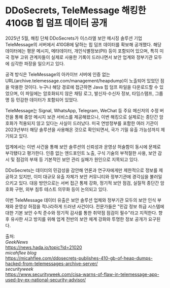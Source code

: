 # DDoSecrets, TeleMessage 해킹한 410GB 힙 덤프 데이터 공개

2025년 5월, 해킹 단체 DDoSecrets가 이스라엘 보안 메시징 솔루션 기업 TeleMessage의 서버에서 410GB에 달하는 힙 덤프 데이터를 확보해 공개했다. 해당 데이터에는 평문 메시지, 메타데이터, 개인식별정보(PII) 등이 포함되어 있으며, 특히 미국 정부 고위 관계자들이 실제로 사용한 기록이 드러나면서 보안 업계와 정부기관 모두에 심각한 파장을 일으키고 있다.

공격 방식은 TeleMessage의 아카이브 서버에 인증 없는 URL(archive.telemessage.com/management/heapdump)이 노출되어 있었던 점을 악용한 것이다. 누구나 해당 경로에 접근하면 Java 힙 덤프 파일을 다운로드할 수 있었으며, 이 파일에는 암호화되지 않은 채팅 로그, 발신자·수신자 정보, 타임스탬프, 그룹명 등 민감한 데이터가 포함되어 있었다.

TeleMessage는 Signal, WhatsApp, Telegram, WeChat 등 주요 메신저의 수정 버전을 통해 중앙 메시지 보관 서비스를 제공해왔으나, 이번 해킹으로 실제로는 종단간 암호화가 적용되지 않고 있다는 사실이 드러났다. 미국 연방정부를 포함한 여러 기관이 2023년부터 해당 솔루션을 사용해온 것으로 확인되면서, 국가 기밀 유출 가능성까지 제기되고 있다.

업계에서는 이번 사건을 통해 보안 솔루션의 신뢰성과 운영상 허술함이 동시에 문제로 부각됐다고 평가한다. 인증 없는 엔드포인트 노출, 구식 기술의 부적절한 사용, 보안 감시 및 점검의 부재 등 기본적인 보안 관리 실패가 원인으로 지목되고 있다.

DDoSecrets는 데이터의 민감성을 감안해 언론과 연구자에게만 제한적으로 정보를 제공하고 있지만, 이미 대규모 유출 자체가 보안 커뮤니티와 정부기관에 경각심을 불러일으키고 있다. 대응 방안으로는 서버 접근 통제 강화, 정기적 보안 점검, 실질적 종단간 암호화 구현, 외부 침투 테스트 의무화 등이 논의되고 있다.

이번 TeleMessage 데이터 유출은 보안 솔루션 업체와 정부기관 모두의 보안 인식 부재와 운영상 허점을 적나라하게 드러낸 사건이다. 전문가들은 "민감 정보 취급 시스템에 대한 기본 보안 수칙 준수와 정기적 감사를 통한 취약점 점검이 필수"라고 지적한다. 향후 유사한 사고 방지를 위해 업계 전반의 보안 체계 강화와 투명한 정보 공개가 요구된다.

출처:<br>
*GeekNews*<br>
https://news.hada.io/topic?id=21020<br>
*micahflee blog*<br>
https://micahflee.com/ddosecrets-publishes-410-gb-of-heap-dumps-hacked-from-telemessages-archive-server/<br>
*securityweek*<br>
https://www.securityweek.com/cisa-warns-of-flaw-in-telemessage-app-used-by-ex-national-security-advisor/<br>